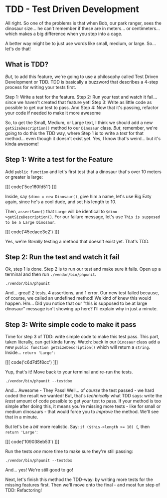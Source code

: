 # TDD - Test Driven Development

All right. So one of the problems is that when Bob, our park ranger, sees the
dinosaur size... he can't remember if these are in meters... or centimeters...
which makes a big difference when you step into a cage.

A better way might be to just use words like small, medium, or large. So... let's
do that!

## What is TDD?

*But*, to add this feature, we're going to use a philosophy called
Test Driven Development or TDD. TDD is basically a buzzword that describes a
4-step process for writing your tests first.

Step 1: Write a test for the feature. Step 2: Run your test and watch it fail...
since we haven't created that feature yet! Step 3: Write as little code as
possible to get our test to pass. And Step 4: Now that it's passing, refactor
your code if needed to make it more awesome

So, to get the Small, Medium, or Large text, I think we should add a new
`getSizeDescription()` method to our `Dinosaur` class. *But*, remember, we're
going to do this the TDD way, where Step 1 is to write a *test* for that method...
even though it doesn't exist yet. Yes, I know that's weird... but it's kinda awesome!

## Step 1: Write a test for the Feature

Add `public function` and let's first test that a dinosaur that's over 10 meters
or greater is large:

[[[ code('5ce160fd51') ]]]

Inside, say `$dino = new Dinosaur()`, give him a name,
let's use Big Eaty again, since he's a cool dude, and set his length to 10.

Then, `assertSame()` that `Large` will be identical to `$dino->getSizeDescription()`.
For our failure message, let's use `This is supposed to be a Large Dinosaur`.

[[[ code('45edace3e2') ]]]

Yes, we're *literally* testing a method that doesn't exist yet. That's TDD.


## Step 2: Run the test and watch it fail

Ok, step 1 is done. Step 2 is to run our test and make sure it fails.
Open up a terminal and then run `./vendor/bin/phpunit`.

```terminal
./vendor/bin/phpunit
```

And... great! 2 tests, 4 assertions, and 1 error.
Our new test failed because, of course, we called an undefined method! We kind
of knew this would happen. Hm... Did you notice that our
"this is supposed to be at large dinosaur" message isn't showing up here? I'll
explain why in just a minute.

## Step 3: Write simple code to make it pass

Time for step 3 of TDD: write simple code to make this test pass.
This part, taken literally, can get kinda funny. Watch:
back in our `Dinosaur` class add a new `public function getSizeDescription()`
which will return a `string`. Inside... `return 'Large'`:

[[[ code('c6d7d5f8cc') ]]]

Yup, that's it! Move back to your terminal and re-run the tests.

```terminal-silent
./vendor/bin/phpunit --testdox
```

And... Awesome - They Pass! Well... of *course* the test passed - we hard coded
the result we wanted! But, that's *technically* what TDD says: write the *least*
amount of code possible to get your test to pass. If your method is too simple
after doing this, it means you're missing more tests - like for small or medium
dinosaurs - that would force you to *improve* the method. We'll see that in a
minute.

But let's be a *bit* more realistic. Say:
`if ($this->length >= 10) {`, then `return 'Large'`:

[[[ code('109038eb53') ]]]

Run the tests *one* more time to make sure they're still passing:

```terminal-silent
./vendor/bin/phpunit --testdox
```

And... yes! We're still good to go!

Next, let's finish this method the TDD-way: by writing more tests for the missing
features first. Then we'll move onto the final - and most fun step of TDD: Refactoring!
